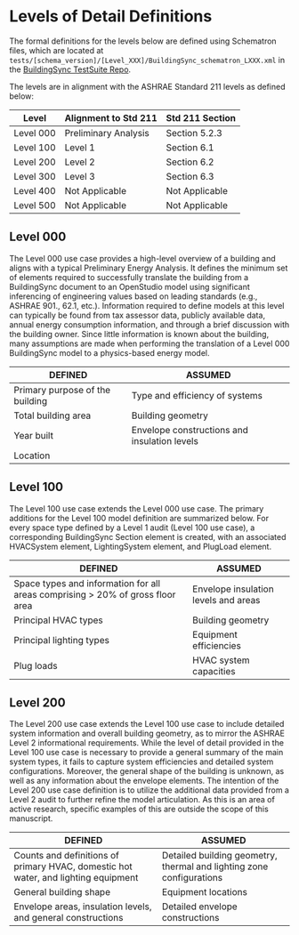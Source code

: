 # Levels of Detail Definitions

The formal definitions for the levels below are defined using Schematron files, which are located at `tests/[schema_version]/[Level_XXX]/BuildingSync_schematron_LXXX.xml` in the [BuildingSync TestSuite Repo](https://github.com/BuildingSync/TestSuite).  

The levels are in alignment with the ASHRAE Standard 211 levels as defined below:

| Level | Alignment to Std 211 | Std 211 Section |
|-----------|----------------------|-----------------|
| Level 000 | Preliminary Analysis | Section 5.2.3 |
| Level 100 | Level 1 | Section 6.1 |
| Level 200 | Level 2 | Section 6.2 |
| Level 300 | Level 3 | Section 6.3 |
| Level 400 | Not Applicable | Not Applicable |
| Level 500 | Not Applicable | Not Applicable |

## Level 000
The Level 000 use case provides a high-level overview of a building and aligns with a typical Preliminary Energy Analysis.  It defines the minimum set of elements required to successfully translate the building from a BuildingSync document to an OpenStudio model using significant inferencing of engineering values based on leading standards (e.g., ASHRAE 901., 62.1, etc.).  Information required to define models at this level can typically be found from tax assessor data, publicly available data, annual energy consumption information, and through a brief discussion with the building owner.  Since little information is known about the building, many assumptions are made when performing the translation of a Level 000 BuildingSync model to a physics-based energy model.

| DEFINED | ASSUMED |
|---------------------------------|----------------------------------------------|
| Primary purpose of the building | Type and efficiency of systems |
| Total building area | Building geometry |
| Year built | Envelope constructions and insulation levels |
| Location |  |

## Level 100
The Level 100 use case extends the Level 000 use case.  The primary additions for the Level 100 model definition are summarized below.  For every space type defined by a Level 1 audit (Level 100 use case), a corresponding BuildingSync Section element is created, with an associated HVACSystem element, LightingSystem element, and PlugLoad element.

| DEFINED | ASSUMED |
|--------------------------------------------------------------------------------|--------------------------------------|
| Space types and information for all areas comprising > 20% of gross floor area | Envelope insulation levels and areas |
| Principal HVAC types | Building geometry |
| Principal lighting types | Equipment efficiencies |
| Plug loads | HVAC system capacities |

## Level 200
The Level 200 use case extends the Level 100 use case to include detailed system information and overall building geometry, as to mirror the ASHRAE Level 2 informational requirements.  While the level of detail provided in the Level 100 use case is necessary to provide a general summary of the main system types, it fails to capture system efficiencies and detailed system configurations.  Moreover, the general shape of the building is unknown, as well as any information about the envelope elements.  The intention of the Level 200 use case definition is to utilize the additional data provided from a Level 2 audit to further refine the model articulation.  As this is an area of active research, specific examples of this are outside the scope of this manuscript.

| DEFINED | ASSUMED |
|------------------------------------------------------------------------------------|----------------------------------------------------------------------|
| Counts and definitions of primary HVAC, domestic hot water, and lighting equipment | Detailed building geometry, thermal and lighting zone configurations |
| General building shape | Equipment locations |
| Envelope areas, insulation levels, and general constructions | Detailed envelope constructions |